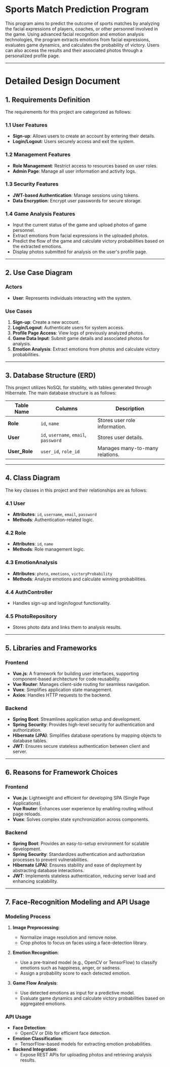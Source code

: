 # Sports Match Prediction Program

This program aims to predict the outcome of sports matches by analyzing the facial expressions of players, coaches, or other personnel involved in the game. Using advanced facial recognition and emotion analysis technologies, the program extracts emotions from facial expressions, evaluates game dynamics, and calculates the probability of victory. Users can also access the results and their associated photos through a personalized profile page.

---

# Detailed Design Document

## 1. Requirements Definition

The requirements for this project are categorized as follows:

### 1.1 User Features
- **Sign-up**: Allows users to create an account by entering their details.
- **Login/Logout**: Users securely access and exit the system.

### 1.2 Management Features
- **Role Management**: Restrict access to resources based on user roles.
- **Admin Page**: Manage all user information and activity logs.

### 1.3 Security Features
- **JWT-based Authentication**: Manage sessions using tokens.
- **Data Encryption**: Encrypt user passwords for secure storage.

### 1.4 Game Analysis Features
- Input the current status of the game and upload photos of game personnel.
- Extract emotions from facial expressions in the uploaded photos.
- Predict the flow of the game and calculate victory probabilities based on the extracted emotions.
- Display photos submitted for analysis on the user's profile page.

---

## 2. Use Case Diagram

### Actors
- **User**: Represents individuals interacting with the system.

### Use Cases
1. **Sign-up**: Create a new account.
2. **Login/Logout**: Authenticate users for system access.
3. **Profile Page Access**: View logs of previously analyzed photos.
4. **Game Data Input**: Submit game details and associated photos for analysis.
5. **Emotion Analysis**: Extract emotions from photos and calculate victory probabilities.

---

## 3. Database Structure (ERD)

This project utilizes NoSQL for stability, with tables generated through Hibernate. The main database structure is as follows:

| Table Name   | Columns                        | Description                     |
|--------------|--------------------------------|---------------------------------|
| **Role**     | `id`, `name`                  | Stores user role information.  |
| **User**     | `id`, `username`, `email`, `password` | Stores user details.          |
| **User_Role**| `user_id`, `role_id`          | Manages many-to-many relations.|

---

## 4. Class Diagram

The key classes in this project and their relationships are as follows:

### 4.1 User
- **Attributes**: `id`, `username`, `email`, `password`
- **Methods**: Authentication-related logic.

### 4.2 Role
- **Attributes**: `id`, `name`
- **Methods**: Role management logic.

### 4.3 EmotionAnalysis
- **Attributes**: `photo`, `emotions`, `victoryProbability`
- **Methods**: Analyze emotions and calculate winning probabilities.

### 4.4 AuthController
- Handles sign-up and login/logout functionality.

### 4.5 PhotoRepository
- Stores photo data and links them to analysis results.

---

## 5. Libraries and Frameworks

### Frontend
- **Vue.js**: A framework for building user interfaces, supporting component-based architecture for code reusability.
- **Vue Router**: Manages client-side routing for seamless navigation.
- **Vuex**: Simplifies application state management.
- **Axios**: Handles HTTP requests to the backend.

### Backend
- **Spring Boot**: Streamlines application setup and development.
- **Spring Security**: Provides high-level security for authentication and authorization.
- **Hibernate (JPA)**: Simplifies database operations by mapping objects to database tables.
- **JWT**: Ensures secure stateless authentication between client and server.

---

## 6. Reasons for Framework Choices

### Frontend
- **Vue.js**: Lightweight and efficient for developing SPA (Single Page Applications).
- **Vue Router**: Enhances user experience by enabling routing without page reloads.
- **Vuex**: Solves complex state synchronization across components.

### Backend
- **Spring Boot**: Provides an easy-to-setup environment for scalable development.
- **Spring Security**: Standardizes authentication and authorization processes to prevent vulnerabilities.
- **Hibernate (JPA)**: Ensures stability and ease of deployment by abstracting database interactions.
- **JWT**: Implements stateless authentication, reducing server load and enhancing scalability.

---

## 7. Face-Recognition Modeling and API Usage

### Modeling Process
1. **Image Preprocessing**:
   - Normalize image resolution and remove noise.
   - Crop photos to focus on faces using a face-detection library.

2. **Emotion Recognition**:
   - Use a pre-trained model (e.g., OpenCV or TensorFlow) to classify emotions such as happiness, anger, or sadness.
   - Assign a probability score to each detected emotion.

3. **Game Flow Analysis**:
   - Use detected emotions as input for a predictive model.
   - Evaluate game dynamics and calculate victory probabilities based on aggregated emotions.

### API Usage
- **Face Detection**:
   - OpenCV or Dlib for efficient face detection.
- **Emotion Classification**:
   - TensorFlow-based models for extracting emotion probabilities.
- **Backend Integration**:
   - Expose REST APIs for uploading photos and retrieving analysis results.
